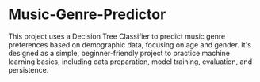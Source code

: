 # Music-Genre-Predictor
This project uses a Decision Tree Classifier to predict music genre preferences based on demographic data, focusing on age and gender. It's designed as a simple, beginner-friendly project to practice machine learning basics, including data preparation, model training, evaluation, and persistence.
